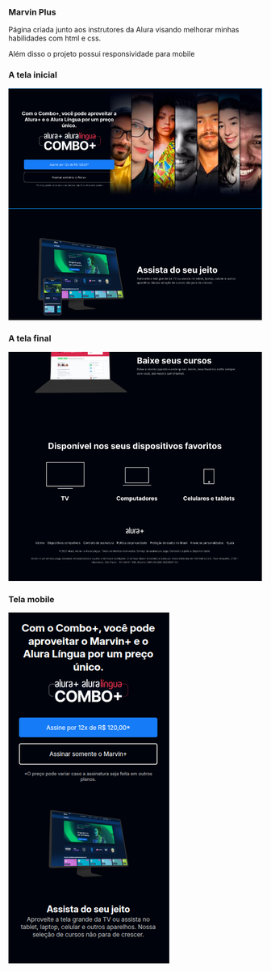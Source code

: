 ### Marvin Plus

Página criada junto aos instrutores da Alura visando melhorar minhas habilidades com html e css.

Além disso o projeto possui responsividade para mobile

### A tela inicial

![Tela inicial](img/inicio.png)

### A tela final

![Tela final](img/fim.png)

### Tela mobile

![Tela mobile](img/mobile.png)
